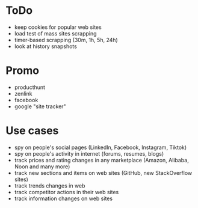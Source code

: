 # ToDo

- keep cookies for popular web sites
- load test of mass sites scrapping
- timer-based scrapping (30m, 1h, 5h, 24h)
- look at history snapshots

# Promo

- producthunt
- zenlink
- facebook
- google "site tracker"

# Use cases

- spy on people's social pages (LinkedIn, Facebook, Instagram, Tiktok)
- spy on people's activity in internet (forums, resumes, blogs)
- track prices and rating changes in any marketplace (Amazon, Alibaba, Noon and many more)
- track new sections and items on web sites (GitHub, new StackOverflow sites)
- track trends changes in web
- track competitor actions in their web sites
- track information changes on web sites